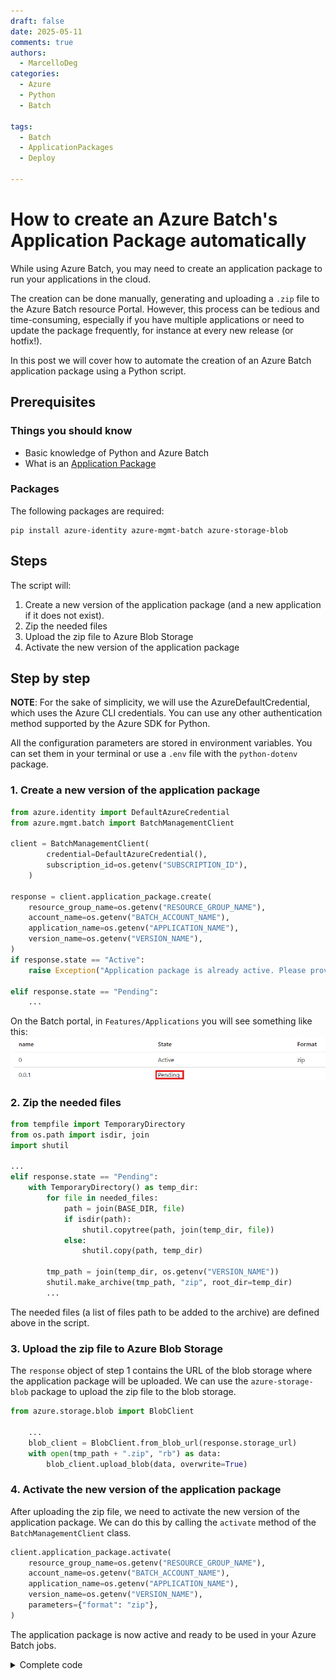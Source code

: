 ```yaml
---
draft: false 
date: 2025-05-11 
comments: true
authors:
  - MarcelloDeg
categories:
  - Azure
  - Python
  - Batch

tags:
  - Batch
  - ApplicationPackages
  - Deploy 

---
```

# How to create an Azure Batch's Application Package automatically
While using Azure Batch, you may need to create an application package to run your applications in the cloud. 

The creation can be done manually, generating and uploading a `.zip` file to the Azure Batch resource Portal. However, this process can be tedious and time-consuming, especially if you have multiple applications or need to update the package frequently, for instance at every new release (or hotfix!).

In this post we will cover how to automate the creation of an Azure Batch application package using a Python script.

<!-- more -->

## Prerequisites
### Things you should know
- Basic knowledge of Python and Azure Batch
- What is an [Application Package](https://learn.microsoft.com/en-us/azure/batch/batch-application-packages)
### Packages
The following packages are required:
```
pip install azure-identity azure-mgmt-batch azure-storage-blob
```

## Steps

The script will:
1. Create a new version of the application package (and a new application if it does not exist).
1. Zip the needed files
1. Upload the zip file to Azure Blob Storage
1. Activate the new version of the application package


## Step by step

**NOTE**: For the sake of simplicity, we will use the AzureDefaultCredential, which uses the Azure CLI credentials. You can use any other authentication method supported by the Azure SDK for Python.

All the configuration parameters are stored in environment variables. You can set them in your terminal or use a `.env` file with the `python-dotenv` package.


### 1. Create a new version of the application package

```python
from azure.identity import DefaultAzureCredential
from azure.mgmt.batch import BatchManagementClient

client = BatchManagementClient(
        credential=DefaultAzureCredential(),
        subscription_id=os.getenv("SUBSCRIPTION_ID"),
    )

response = client.application_package.create(
    resource_group_name=os.getenv("RESOURCE_GROUP_NAME"),
    account_name=os.getenv("BATCH_ACCOUNT_NAME"),
    application_name=os.getenv("APPLICATION_NAME"),
    version_name=os.getenv("VERSION_NAME"),
)
if response.state == "Active":
    raise Exception("Application package is already active. Please provide a new version name.")

elif response.state == "Pending":
    ...
```
On the Batch portal, in `Features/Applications` you will see something like this:
![alt text](images/app_pack_pending.png)
### 2. Zip the needed files

```python
from tempfile import TemporaryDirectory
from os.path import isdir, join
import shutil

...
elif response.state == "Pending":
    with TemporaryDirectory() as temp_dir:
        for file in needed_files:
            path = join(BASE_DIR, file)
            if isdir(path):
                shutil.copytree(path, join(temp_dir, file))
            else:
                shutil.copy(path, temp_dir)

        tmp_path = join(temp_dir, os.getenv("VERSION_NAME"))
        shutil.make_archive(tmp_path, "zip", root_dir=temp_dir)
        ...
```

The needed files (a list of files path to be added to the archive) are defined above in the script.


### 3. Upload the zip file to Azure Blob Storage
The `response` object of step 1 contains the URL of the blob storage where the application package will be uploaded. We can use the `azure-storage-blob` package to upload the zip file to the blob storage.

```python
from azure.storage.blob import BlobClient

    ...
    blob_client = BlobClient.from_blob_url(response.storage_url)
    with open(tmp_path + ".zip", "rb") as data:
        blob_client.upload_blob(data, overwrite=True)
```

### 4. Activate the new version of the application package

After uploading the zip file, we need to activate the new version of the application package. We can do this by calling the `activate` method of the `BatchManagementClient` class.

```python
client.application_package.activate(
    resource_group_name=os.getenv("RESOURCE_GROUP_NAME"),
    account_name=os.getenv("BATCH_ACCOUNT_NAME"),
    application_name=os.getenv("APPLICATION_NAME"),
    version_name=os.getenv("VERSION_NAME"),
    parameters={"format": "zip"},
)
```

The application package is now active and ready to be used in your Azure Batch jobs.

<details>
<summary>Complete code</summary>

```python
from azure.identity import DefaultAzureCredential
from azure.mgmt.batch import BatchManagementClient
from azure.storage.blob import BlobClient
import os
from os.path import isdir, join
import shutil  
from tempfile import TemporaryDirectory


needed_files = [
    "setup.py
    "setup.cfg",
    "code" # this is a folder
]

client = BatchManagementClient(
        credential=DefaultAzureCredential(),
        subscription_id=os.getenv("SUBSCRIPTION_ID"),
    )

response = client.application_package.create(
    resource_group_name=os.getenv("RESOURCE_GROUP_NAME"),
    account_name=os.getenv("BATCH_ACCOUNT_NAME"),
    application_name=os.getenv("APPLICATION_NAME"),
    version_name=os.getenv("VERSION_NAME"),
)
if response.state == "Active":
    raise Exception("Application package is already active. Please provide a new version name.")

elif response.state == "Pending":

    with TemporaryDirectory() as temp_dir:
        for file in needed_files:
            path = join(BASE_DIR, file)
            if isdir(path):
                shutil.copytree(path, join(temp_dir, file))
            else:
                shutil.copy(path, temp_dir)

        
        tmp_path = join(temp_dir, os.getenv("VERSION_NAME"))
        shutil.make_archive(os.getenv("VERSION_NAME"), "zip", root_dir=temp_dir)

        blob_client = BlobClient.from_blob_url(response.storage_url)
        with open(tmp_path + ".zip", "rb") as data:
            blob_client.upload_blob(data, overwrite=True)

client.application_package.activate(
    resource_group_name=os.getenv("RESOURCE_GROUP_NAME"),
    account_name=os.getenv("BATCH_ACCOUNT_NAME"),
    application_name=os.getenv("APPLICATION_NAME"),
    version_name=os.getenv("VERSION_NAME"),
    parameters={"format": "zip"},
)

```

</details>